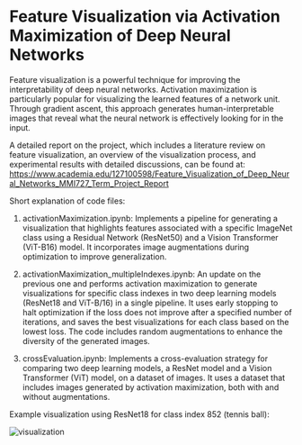# Feature Visualization via Activation Maximization of Deep Neural Networks

Feature visualization is a powerful technique for improving the interpretability of deep neural networks. Activation maximization is particularly popular for visualizing the learned features of a network unit. Through gradient ascent, this approach generates human-interpretable images that reveal what the neural network is effectively looking for in the input.

A detailed report on the project, which includes a literature review on feature visualization, an overview of the visualization process, and experimental results with detailed discussions, can be found at: https://www.academia.edu/127100598/Feature_Visualization_of_Deep_Neural_Networks_MMI727_Term_Project_Report

Short explanation of code files:

1) activationMaximization.ipynb: Implements a pipeline for generating a visualization that highlights features associated with a specific ImageNet class using a Residual Network (ResNet50) and a Vision Transformer (ViT-B16) model. It incorporates image augmentations during optimization to improve generalization.

2) activationMaximization_multipleIndexes.ipynb: An update on the previous one and performs activation maximization to generate visualizations for specific class indexes in two deep learning models (ResNet18 and ViT-B/16) in a single pipeline. It uses early stopping to halt optimization if the loss does not improve after a specified number of iterations, and saves the best visualizations for each class based on the lowest loss. The code includes random augmentations to enhance the diversity of the generated images.

3) crossEvaluation.ipynb: Implements a cross-evaluation strategy for comparing two deep learning models, a ResNet model and a Vision Transformer (ViT) model, on a dataset of images. It uses a dataset that includes images generated by activation maximization, both with and without augmentations.

Example visualization using ResNet18 for class index 852 (tennis ball):

![visualization](https://github.com/user-attachments/assets/66ee57ef-07c8-4152-a551-60df966ad928)

